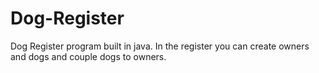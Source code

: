 # Dog-Register
Dog Register program built in java. In the register you can create owners and dogs and couple dogs to owners.
